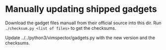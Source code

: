# Manually updating shipped gadgets

Download the gadget files manuall from their official source into this dir.
Run `./checksum.py <list of files>` to get the checksums.

Update ../../python3/vimspector/gadgets.py with the new version and the
checksums.

